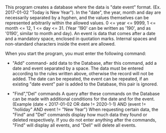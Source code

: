 This program creates a database where the data is "date event" format.
(Ex. 2017-01-02 "Today is New Year"). 
In the "date", the year, month and day are necessarily separated by a hyphen, and the values themselves can be represented arbitrarily within the allowed values. 
0 <= year <= 9999, 1 <= month <= 12, 1 <= day <= 31.
(Year '190' can be written as '190', and as '0190', similar to month and day).
An event is data that comes after a date and a mandatory space, enclosed in quotation marks.
Internal spaces and non-standard characters inside the event are allowed.

When you start the program, you must enter the following command:

 - "Add" command- 
add data to the Database, after this command, add a date and event separated by a space.
The data must be entered according to the rules written above, otherwise the record will not be added.
The date can be repeated, the event can be repeated, if an existing "date event" pair is added to the Database, this pair is ignored.

 - "Find","Del" commands 
A query after these commands on the Database can be made with additional conditions for the date and for the event.
(Example (date < 2017-01-02 OR date != 2020-1-1) AND (event != "holiiday" AND event != "New Year") 
When requesting certain data, the "Find" and "Del" commands display how much data they found or deleted respectively.
If you do not enter anything after the commands, "Find" will display all events, and "Dell" will delete all events.

